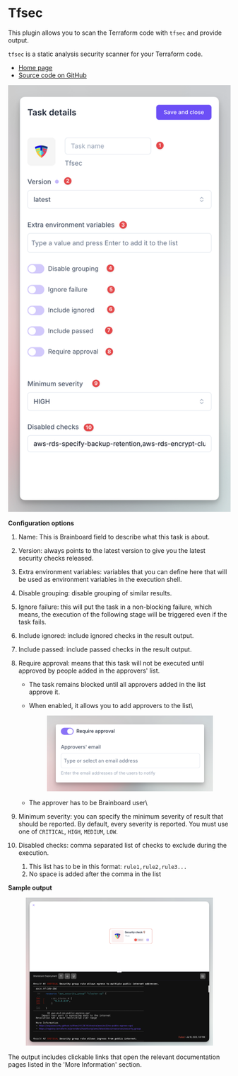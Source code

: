# Tfsec

This plugin allows you to scan the Terraform code with `tfsec` and provide output.

`tfsec` is a static analysis security scanner for your Terraform code.

* [Home page](https://aquasecurity.github.io/tfsec)
* [Source code on GitHub](https://github.com/aquasecurity/tfsec)

![TFSEC plugin](<../../../.gitbook/assets/CleanShot 2025-07-10 at 13.16.04@2x.png>)

**Configuration options**

1. Name: This is Brainboard field to describe what this task is about.
2. Version: always points to the latest version to give you the latest security checks released.
3. Extra environment variables: variables that you can define here that will be used as environment variables in the execution shell.
4. Disable grouping: disable grouping of similar results.
5. Ignore failure: this will put the task in a non-blocking failure, which means, the execution of the following stage will be triggered even if the task fails.
6. Include ignored: include ignored checks in the result output.
7. Include passed: include passed checks in the result output.
8. Require approval: means that this task will not be executed until approved by people added in the approvers' list.
   * The task remains blocked until all approvers added in the list approve it.
   *   When enabled, it allows you to add approvers to the list\


       <figure><img src="../../../.gitbook/assets/CleanShot 2025-07-10 at 13.25.53@2x (1).png" alt=""><figcaption></figcaption></figure>
   * The approver has to be Brainboard user\

9. Minimum severity: you can specify the minimum severity of result that should be reported. By default, every severity is reported. You must use one of `CRITICAL`, `HIGH`, `MEDIUM`, `LOW`.
10. Disabled checks: comma separated list of checks to exclude during the execution.
    1. This list has to be in this format: `rule1,rule2,rule3...`&#x20;
    2. No space is added after the comma in the list

**Sample output**

<figure><img src="../../../.gitbook/assets/CleanShot 2025-07-10 at 13.24.02@2x.png" alt=""><figcaption></figcaption></figure>

The output includes clickable links that open the relevant documentation pages listed in the 'More Information' section.
